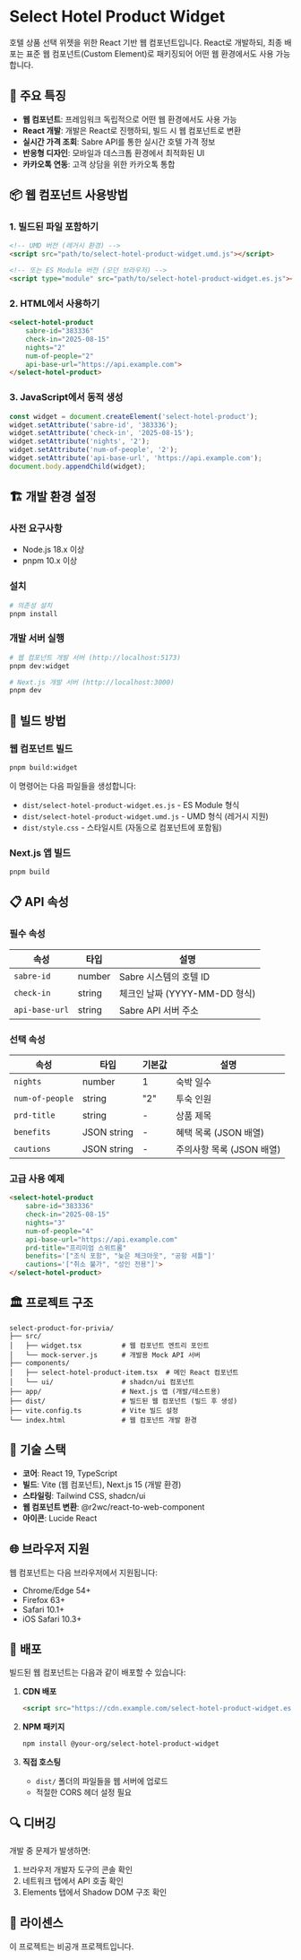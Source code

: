 # Select Hotel Product Widget

호텔 상품 선택 위젯을 위한 React 기반 웹 컴포넌트입니다. React로 개발하되, 최종 배포는 표준 웹 컴포넌트(Custom Element)로 패키징되어 어떤 웹 환경에서도 사용 가능합니다.

## 🎯 주요 특징

- **웹 컴포넌트**: 프레임워크 독립적으로 어떤 웹 환경에서도 사용 가능
- **React 개발**: 개발은 React로 진행하되, 빌드 시 웹 컴포넌트로 변환
- **실시간 가격 조회**: Sabre API를 통한 실시간 호텔 가격 정보
- **반응형 디자인**: 모바일과 데스크톱 환경에서 최적화된 UI
- **카카오톡 연동**: 고객 상담을 위한 카카오톡 통합

## 📦 웹 컴포넌트 사용방법

### 1. 빌드된 파일 포함하기

```html
<!-- UMD 버전 (레거시 환경) -->
<script src="path/to/select-hotel-product-widget.umd.js"></script>

<!-- 또는 ES Module 버전 (모던 브라우저) -->
<script type="module" src="path/to/select-hotel-product-widget.es.js"></script>
```

### 2. HTML에서 사용하기

```html
<select-hotel-product 
    sabre-id="383336"
    check-in="2025-08-15"
    nights="2"
    num-of-people="2"
    api-base-url="https://api.example.com">
</select-hotel-product>
```

### 3. JavaScript에서 동적 생성

```javascript
const widget = document.createElement('select-hotel-product');
widget.setAttribute('sabre-id', '383336');
widget.setAttribute('check-in', '2025-08-15');
widget.setAttribute('nights', '2');
widget.setAttribute('num-of-people', '2');
widget.setAttribute('api-base-url', 'https://api.example.com');
document.body.appendChild(widget);
```

## 🏗️ 개발 환경 설정

### 사전 요구사항

- Node.js 18.x 이상
- pnpm 10.x 이상

### 설치

```bash
# 의존성 설치
pnpm install
```

### 개발 서버 실행

```bash
# 웹 컴포넌트 개발 서버 (http://localhost:5173)
pnpm dev:widget

# Next.js 개발 서버 (http://localhost:3000)
pnpm dev
```

## 🔨 빌드 방법

### 웹 컴포넌트 빌드

```bash
pnpm build:widget
```

이 명령어는 다음 파일들을 생성합니다:
- `dist/select-hotel-product-widget.es.js` - ES Module 형식
- `dist/select-hotel-product-widget.umd.js` - UMD 형식 (레거시 지원)
- `dist/style.css` - 스타일시트 (자동으로 컴포넌트에 포함됨)

### Next.js 앱 빌드

```bash
pnpm build
```

## 📋 API 속성

### 필수 속성

| 속성 | 타입 | 설명 |
|------|------|------|
| `sabre-id` | number | Sabre 시스템의 호텔 ID |
| `check-in` | string | 체크인 날짜 (YYYY-MM-DD 형식) |
| `api-base-url` | string | Sabre API 서버 주소 |

### 선택 속성

| 속성 | 타입 | 기본값 | 설명 |
|------|------|--------|------|
| `nights` | number | 1 | 숙박 일수 |
| `num-of-people` | string | "2" | 투숙 인원 |
| `prd-title` | string | - | 상품 제목 |
| `benefits` | JSON string | - | 혜택 목록 (JSON 배열) |
| `cautions` | JSON string | - | 주의사항 목록 (JSON 배열) |

### 고급 사용 예제

```html
<select-hotel-product 
    sabre-id="383336"
    check-in="2025-08-15"
    nights="3"
    num-of-people="4"
    api-base-url="https://api.example.com"
    prd-title="프리미엄 스위트룸"
    benefits='["조식 포함", "늦은 체크아웃", "공항 셔틀"]'
    cautions='["취소 불가", "성인 전용"]'>
</select-hotel-product>
```

## 🏛️ 프로젝트 구조

```
select-product-for-privia/
├── src/
│   ├── widget.tsx          # 웹 컴포넌트 엔트리 포인트
│   └── mock-server.js      # 개발용 Mock API 서버
├── components/
│   ├── select-hotel-product-item.tsx  # 메인 React 컴포넌트
│   └── ui/                 # shadcn/ui 컴포넌트
├── app/                    # Next.js 앱 (개발/테스트용)
├── dist/                   # 빌드된 웹 컴포넌트 (빌드 후 생성)
├── vite.config.ts          # Vite 빌드 설정
└── index.html              # 웹 컴포넌트 개발 환경
```

## 🔧 기술 스택

- **코어**: React 19, TypeScript
- **빌드**: Vite (웹 컴포넌트), Next.js 15 (개발 환경)
- **스타일링**: Tailwind CSS, shadcn/ui
- **웹 컴포넌트 변환**: @r2wc/react-to-web-component
- **아이콘**: Lucide React

## 🌐 브라우저 지원

웹 컴포넌트는 다음 브라우저에서 지원됩니다:
- Chrome/Edge 54+
- Firefox 63+
- Safari 10.1+
- iOS Safari 10.3+

## 🚀 배포

빌드된 웹 컴포넌트는 다음과 같이 배포할 수 있습니다:

1. **CDN 배포**
   ```html
   <script src="https://cdn.example.com/select-hotel-product-widget.es.js" type="module"></script>
   ```

2. **NPM 패키지**
   ```bash
   npm install @your-org/select-hotel-product-widget
   ```

3. **직접 호스팅**
   - `dist/` 폴더의 파일들을 웹 서버에 업로드
   - 적절한 CORS 헤더 설정 필요

## 🔍 디버깅

개발 중 문제가 발생하면:

1. 브라우저 개발자 도구의 콘솔 확인
2. 네트워크 탭에서 API 호출 확인
3. Elements 탭에서 Shadow DOM 구조 확인

## 📝 라이센스

이 프로젝트는 비공개 프로젝트입니다.